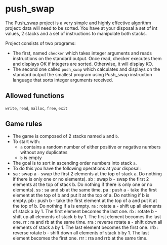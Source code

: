 # push_swap

The Push_swap project is a very simple and highly effective algorithm project: data will
need to be sorted. You have at your disposal a set of int values, 2 stacks and a set of
instructions to manipulate both stacks.

Project consists of two programs:
- The first, named `checker` which takes integer arguments and reads instructions on
the standard output. Once read, checker executes them and displays OK if integers
are sorted. Otherwise, it will display KO.
- The second one called `push_swap` which calculates and displays on the standard
output the smallest program using Push_swap instruction language that sorts integer arguments received.

## Allowed functions
`write`, `read`, `malloc`, `free`, `exit`

## Game rules
- The game is composed of 2 stacks named `a` and `b`.
- To start with:
  - `a` contains a random number of either positive or negative numbers without any duplicates
  - `b` is empty
- The goal is to sort in ascending order numbers into stack `a`.
- To do this you have the following operations at your disposal:
- sa : swap a - swap the first 2 elements at the top of stack a. Do nothing if there
is only one or no elements).
sb : swap b - swap the first 2 elements at the top of stack b. Do nothing if there
is only one or no elements).
ss : sa and sb at the same time.
pa : push a - take the first element at the top of b and put it at the top of a. Do
nothing if b is empty.
pb : push b - take the first element at the top of a and put it at the top of b. Do
nothing if a is empty.
ra : rotate a - shift up all elements of stack a by 1. The first element becomes
the last one.
rb : rotate b - shift up all elements of stack b by 1. The first element becomes
the last one.
rr : ra and rb at the same time.
rra : reverse rotate a - shift down all elements of stack a by 1. The last element
becomes the first one.
rrb : reverse rotate b - shift down all elements of stack b by 1. The last element
becomes the first one.
rrr : rra and rrb at the same time.
